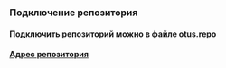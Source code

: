 ### Подключение репозитория
#### Подключить репозиторий можно в файле otus.repo

#### [Адрес репозитория](http://rpm.mahatak.su/)
